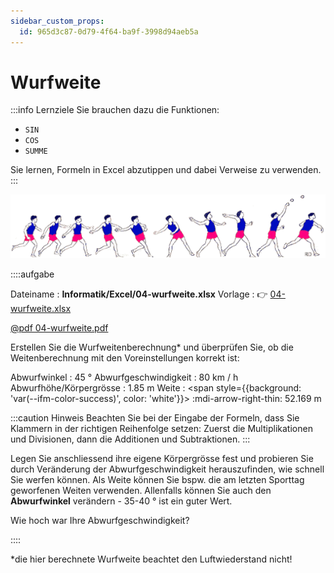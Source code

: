 ```yaml
---
sidebar_custom_props:
  id: 965d3c87-0d79-4f64-ba9f-3998d94aeb5a
---
```


# Wurfweite

:::info Lernziele
Sie brauchen dazu die Funktionen:
- `SIN`
- `COS`
- `SUMME`

Sie lernen, Formeln in Excel abzutippen und dabei Verweise zu verwenden.
:::

![](images/werfen.gif)



::::aufgabe
<Answer type="state" webKey="f384b7ce-edc6-48d0-8e09-f91bc7bf2543" />

Dateiname
: __Informatik/Excel/04-wurfweite.xlsx__
Vorlage
: 👉 [04-wurfweite.xlsx](assets/04-wurfweite.xlsx)


[@pdf 04-wurfweite.pdf](assets/04-wurfweite.pdf)



Erstellen Sie die Wurfweitenberechnung\* und überprüfen Sie, ob die Weitenberechnung mit den Voreinstellungen korrekt ist:

Abwurfwinkel
: 45 °
Abwurfgeschwindigkeit
: 80 km / h
Abwurfhöhe/Körpergrösse
: 1.85 m
Weite
: <span style={{background: 'var(--ifm-color-success)', color: 'white'}}> :mdi-arrow-right-thin: 52.169 m</span>

:::caution Hinweis
Beachten Sie bei der Eingabe der Formeln, dass Sie Klammern in der richtigen Reihenfolge setzen: Zuerst die Multiplikationen und Divisionen, dann die Additionen und Subtraktionen.
:::


Legen Sie anschliessend ihre eigene Körpergrösse fest und probieren Sie durch Veränderung der Abwurfgeschwindigkeit herauszufinden, wie schnell Sie werfen können. Als Weite können Sie bspw. die am letzten Sporttag geworfenen Weiten verwenden. Allenfalls können Sie auch den **Abwurfwinkel** verändern - 35-40 ° ist ein guter Wert.

Wie hoch war Ihre Abwurfgeschwindigkeit?

<Answer type="text" webKey="0af2abf5-2b21-4187-b320-ce32e9f7333d" />

::::


\*die hier berechnete Wurfweite beachtet den Luftwiederstand nicht!
